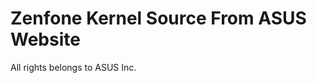 Zenfone Kernel Source From ASUS Website
=====================================================
All rights belongs to ASUS Inc.



